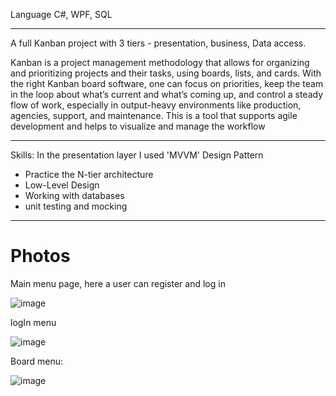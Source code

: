 Language C#, WPF, SQL

-------
A full Kanban project with 3 tiers - presentation, business, Data access.

Kanban is a project management methodology that allows for organizing and
prioritizing projects and their tasks, using boards, lists, and cards. With the right
Kanban board software, one can focus on priorities, keep the team in the loop about
what’s current and what’s coming up, and control a steady flow of work, especially in
output-heavy environments like production, agencies, support, and maintenance.
This is a tool that supports agile development and helps to visualize and manage the workflow

-------
Skills: In the presentation layer I used 'MVVM' Design Pattern
- Practice the N-tier architecture
- Low-Level Design
- Working with databases
- unit testing and mocking
-------

Photos
========

Main menu page, here a user can register and log in

![image](https://user-images.githubusercontent.com/83574451/170874695-d8d979be-7609-4d07-b785-560c0aad414e.png)

logIn menu

![image](https://user-images.githubusercontent.com/83574451/170874808-890b7fef-9ccb-4460-9394-8386f7e7e0db.png)

Board menu:

![image](https://user-images.githubusercontent.com/83574451/170874827-a9b86091-fe04-41da-9fec-9e51dfe1eece.png)
